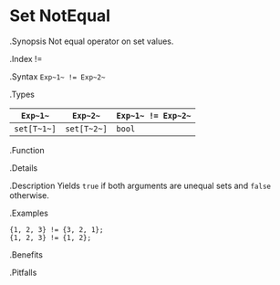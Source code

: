 # Set NotEqual

.Synopsis
Not equal operator on set values.

.Index
!=

.Syntax
`Exp~1~ != Exp~2~`

.Types


| `Exp~1~`    |  `Exp~2~`    | `Exp~1~ != Exp~2~`  |
| --- | --- | --- |
| `set[T~1~]` |  `set[T~2~]` | `bool`                |


.Function

.Details

.Description
Yields `true` if both arguments are unequal sets and `false` otherwise.

.Examples
```rascal-shell
{1, 2, 3} != {3, 2, 1};
{1, 2, 3} != {1, 2};
```

.Benefits

.Pitfalls

